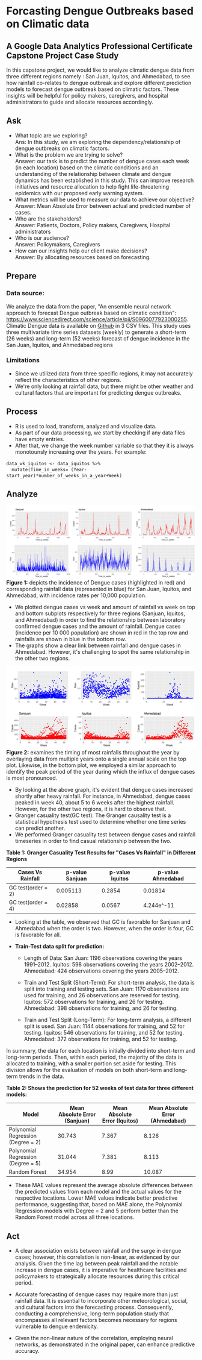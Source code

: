 # Forcasting Dengue Outbreaks based on Climatic data
## A Google Data Analytics Professional Certificate Capstone Project Case Study
In this capstone project, we would like to analyze climatic dengue data from three different regions namely : San Juan, Iquitos, and Ahmedabad, to see how rainfall co-relates to dengue outbreak and explore different prediction models to forecast dengue outbreak based on climatic factors. These insights will be helpful for policy makers, caregivers, and hospital administrators to guide and allocate resources accordingly. 
## Ask

* What topic are we exploring?<br>
Ans: In this study, we am exploring the  dependency/relationship of dengue outbreaks on climatic factors.
* What is the problem we are trying to solve? <br>
Answer: our task is to predict the number of dengue cases each week (in each location) based on the climatic conditions and an understanding of the relationship between climate and dengue dynamics has been established in this study. This can improve research initiatives and resource allocation to help fight life-threatening epidemics with our proposed early warning system.
* What metrics will be used to measure our data to achieve our objective? <br>
Answer: Mean Absolute Error between actual and predicted number of cases.
* Who are the stakeholders? <br>
Answer: Patients, Doctors, Policy makers, Caregivers, Hospital administrators
* Who is our audience? <br>
Answer: Policymakers, Caregivers
* How can our insights help our client make decisions? <br>
Answer: By allocating resources based on forecasting.

## Prepare 

### Data source: 

We analyze the data from the paper, "An ensemble neural network approach to forecast Dengue outbreak based on climatic condition": https://www.sciencedirect.com/science/article/pii/S0960077923000255. Climatic Dengue data is available on [Github](https://github.com/mad-stat/XEWNet/tree/main) in 3 CSV files. This study uses three multivariate time series datasets (weekly) to generate a short-term (26 weeks) and long-term (52 weeks) forecast of dengue incidence in the San Juan, Iquitos, and Ahmedabad regions

### Limitations
* Since we utilized data from three specific regions, it may not accurately reflect the characteristics of other regions.
* We're only looking at rainfall data, but there might be other weather and cultural factors that are important for predicting dengue outbreaks.
 
## Process
* R is used to load, transform, analyzed and visualize data.
* As part of our data processing, we start by checking if any data files have empty entries.
* After that, we change the week number variable so that they it is always monotounsly increasing over the years. For example:

```{r}
data_wk_iquitos <- data_iquitos %>% 
  mutate(Time_in_weeks= (Year-start_year)*number_of_weeks_in_a_year+Week)
```

## Analyze

![Example Image](Images/Figure1.png)
**Figure 1:** depicts the incidence of Dengue cases (highlighted in red) and corresponding rainfall data (represented in blue) for San Juan, Iquitos, and Ahmedabad, with incidence rates per 10,000 population.
* We plotted dengue cases vs week and amount of rainfall vs week on top and bottom subplots respectively for three regions (Sanjuan, Iquitos, and Ahmedabad) in order to find the relationship between laboratory confirmed dengue cases and the amount of rainfall. Dengue cases (incidence per 10 000 population) are shown in red in the top row and rainfalls are shown in blue in the bottom row.
* The graphs show a clear link between rainfall and dengue cases in Ahmedabad. However, it's challenging to spot the same relationship in the other two regions.

![Example Image](Images/Figure2)
**Figure 2:** examines the timing of most rainfalls throughout the year by overlaying data from multiple years onto a single annual scale on the top plot. Likewise, in the bottom plot, we employed a similar approach to identify the peak period of the year during which the influx of dengue cases is most pronounced.

* By looking at the above graph, it's evident that dengue cases increased shortly after heavy rainfall. For instance, in Ahmedabad, dengue cases peaked in week 40, about 5 to 6 weeks after the highest rainfall. However, for the other two regions, it is hard to observe that.
* Granger casuality test(GC test): The Granger causality test is a statistical hypothesis test used to determine whether one time series can predict another.
* We performed Granger casuality test between dengue cases and rainfall timeseries in order to find casual relationship between the two.

 **Table 1: Granger Casuality Test Results for "Cases Vs Rainfall" in Different Regions**
  
|  Cases Vs Rainfall             | p-value Sanjuan       |p-value Iquitos       | p-value Ahmedabad    |
| ------------- | ------------- | ------------- | ------------- |
| GC test(order = 2)             | 0.005113      |0.2854         |0.01814        |
| GC test(order = 4)  | 0.02858  |0.0567  |4.244e^-11  |

* Looking at the table, we observed that GC is favorable for Sanjuan and Ahmedabad when the order is two. However, when the order is four, GC is favorable for all.

* **Train-Test data split for prediction:**
  - Length of Data:
        San Juan: 1196 observations covering the years 1991–2012.
        Iquitos: 598 observations covering the years 2002–2012.
        Ahmedabad: 424 observations covering the years 2005–2012.

  - Train and Test Split (Short-Term):
        For short-term analysis, the data is split into training and testing sets.
        San Juan: 1170 observations are used for training, and 26 observations are reserved for testing.
        Iquitos: 572 observations for training, and 26 for testing.
        Ahmedabad: 398 observations for training, and 26 for testing.

  - Train and Test Split (Long-Term):
        For long-term analysis, a different split is used.
        San Juan: 1144 observations for training, and 52 for testing.
        Iquitos: 546 observations for training, and 52 for testing.
        Ahmedabad: 372 observations for training, and 52 for testing.

In summary, the data for each location is initially divided into short-term and long-term periods. Then, within each period, the majority of the data is allocated to training, with a smaller portion set aside for testing. This division allows for the evaluation of models on both short-term and long-term trends in the data.

**Table 2: Shows the prediction for 52 weeks of test data for three different models:**


| Model            | Mean Absolute Error (Sanjuan)       |Mean Absolute Error (Iquitos)        | Mean Absolute Error (Ahmedabad)      |
| ------------- | ------------- | ------------- | ------------- |
| Polynomial Regression  (Degree = 2)             | 30.743      |7.367         |8.126       |
| Polynomial Regression  (Degree = 5)  |31.044  |7.381  |8.113  |
| Random Forest  |34.954  |8.99  |10.087  |

* These MAE values represent the average absolute differences between the predicted values from each model and the actual values for the respective locations. Lower MAE values indicate better predictive performance, suggesting that, based on MAE alone, the Polynomial Regression models with Degree = 2 and 5 perform better than the Random Forest model across all three locations.
  
## Act
* A clear association exists between rainfall and the surge in dengue cases; however, this correlation is non-linear, as evidenced by our analysis. Given the time lag between peak rainfall and the notable increase in dengue cases, it is imperative for healthcare facilities and policymakers to strategically allocate resources during this critical period.
  
* Accurate forecasting of dengue cases may require more than just rainfall data. It is essential to incorporate other meteorological, social, and cultural factors into the forecasting process. Consequently, conducting a comprehensive, long-term population study that encompasses all relevant factors becomes necessary for regions vulnerable to dengue endemicity.
  
* Given the non-linear nature of the correlation, employing neural networks, as demonstrated in the original paper, can enhance predictive accuracy.






